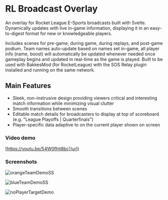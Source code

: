 # RL Broadcast Overlay
An overlay for Rocket League E-Sports broadcasts built with Svelte. Dynamically updates with live in-game information, displaying it in an easy-to-digest format for new or knowledgeable players.

Includes scenes for pre-game, during game, during replays, and post-game podium. Team names auto-update based on names set in-game, all player info (name, boost) will automatically be updated whenever needed once gameplay begins and updated in real-time as the game is played.
Built to be used with BakkesMod (for RocketLeague) with the SOS Relay plugin installed and running on the same network.

## Main Features
- Sleek, non-instrusive design providing viewers critical and interesting match information while minimizing visual clutter
- Smooth transitions between scenes
- Editable match details for broadcasters to display at top of scoreboard (e.g. "League Playoffs | Quarterfinals")
- Player-specific data adaptive to on the current player shown on screen

### Video demo
[https://youtu.be/54W0fhjt8bc](url)

### Screenshots
![orangeTeamDemoSS](https://github.com/shailenc/RLBroadcastOverlay/assets/29323126/d48de8e6-cfb7-4074-9d78-c449bdbfa1ad)

![blueTeamDemoSS](https://github.com/shailenc/RLBroadcastOverlay/assets/29323126/455ba524-a281-49e1-a305-9c756690a01a)

![noPlayerTargetDemo](https://github.com/shailenc/RLBroadcastOverlay/assets/29323126/ee7f038d-91c2-45da-b748-716b0295f26f)
